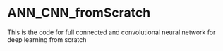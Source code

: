 # ANN_CNN_fromScratch
This is the code for full connected and convolutional neural network for deep learning from scratch
